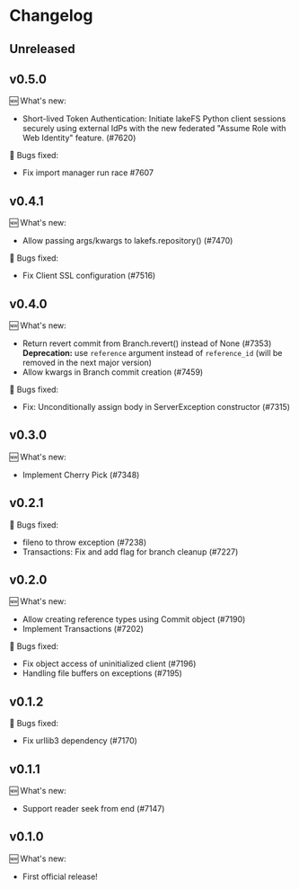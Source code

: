 # Changelog

## Unreleased

## v0.5.0

:new: What's new:

- Short-lived Token Authentication: Initiate lakeFS Python client sessions securely using external IdPs with the new federated "Assume Role with Web Identity" feature. (#7620)

:bug: Bugs fixed:

- Fix import manager run race #7607

## v0.4.1

:new: What's new:

- Allow passing args/kwargs to lakefs.repository() (#7470)

:bug: Bugs fixed:

- Fix Client SSL configuration (#7516)

## v0.4.0

:new: What's new:

- Return revert commit from Branch.revert() instead of None (#7353)
  **Deprecation:** use `reference` argument instead of `reference_id` (will be removed in the next major version)
- Allow kwargs in Branch commit creation (#7459)

:bug: Bugs fixed:

- Fix: Unconditionally assign body in ServerException constructor (#7315)

## v0.3.0

:new: What's new:

- Implement Cherry Pick (#7348)

## v0.2.1

:bug: Bugs fixed:

- fileno to throw exception (#7238)
- Transactions: Fix and add flag for branch cleanup (#7227)

## v0.2.0

:new: What's new:

- Allow creating reference types using Commit object (#7190)
- Implement Transactions (#7202)

:bug: Bugs fixed:

- Fix object access of uninitialized client (#7196)
- Handling file buffers on exceptions (#7195)

## v0.1.2

:bug: Bugs fixed:

- Fix urllib3 dependency (#7170)

## v0.1.1

:new: What's new:

- Support reader seek from end (#7147)

## v0.1.0

:new: What's new:

- First official release!
